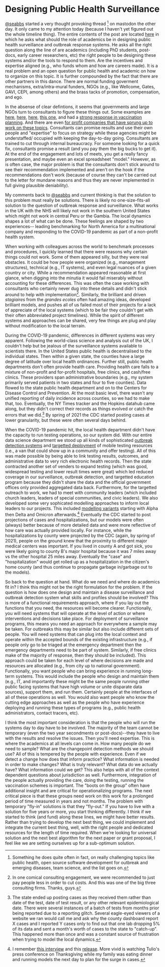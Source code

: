 # Designing Public Health Surveillance

[@seabbs](https://fosstodon.org/@seabbs) started a very thought provoking thread [^1] on mastodon the other day. It only came to my attention today (because I haven't yet figured out the whole timeline thing). The entire contents of the post are located [here](https://fosstodon.org/@seabbs/109286050098017175) in which he asks what should the role of academics be in designing public health surveillance and outbreak response systems. He asks all the right question along the line of are academics (including PhD students, post-docs, early career researchers, etc) the right people to be designing these systems and/or the tools to respond to them. Are the incentives and expertise aligned (e.g., who funds whom and how are careers made). It is a real problem and an open question for public health and academic on how to organize on this topic. It is further compounded by the fact that there are other partners in this dance. There are normal funding goverment mechanisms, extra/intra-mural funders, NGOs (e.g., like Wellcome, Gates, GAVI, CEPI, among others) and the brass tacks of promotion, compensation, and ego.

In the absense of clear defintions, it seems that governments and large NGOs turn to consultants to figure these things out. Some examples are [here](https://www.mckinsey.com/featured-insights/coronavirus-leading-through-the-crisis/covid-19-response-tool-hub), [here](https://www.mckinsey.com/~/media/McKinsey/Featured%20Insights/Navigating%20the%20coronavirus%20crisis%20collected%20works/Path-to-the-next-normal-collection.pdf), [here](https://www2.deloitte.com/global/en/services/covid-19-consulting-resources-for-leaders.html), [this one](https://www.propublica.org/article/how-mckinsey-is-making-100-million-and-counting-advising-on-the-governments-bumbling-coronavirus-response), and had a [strong response in vaccination planning](https://www.washingtonpost.com/health/2021/08/22/private-consultants-vaccination-drive-outsourced/). And there are even [for profit companies that have sprung up to work on these topics](https://www.thepublichealthco.com/). Consultants can promise results and use their own people and "expertise" to focus on strategy while these agencies might be understaffed/ occupied with keeping the day-to-day going. Consultants are trained to cut through internal bureaucracy. For someone looking for a quick fix, consultants promise a result (and you pay them the big bucks to get it). At the end of the engagement and lots of meets, you get a really fancy presentation, and maybe even an excel spreadsheet "model." However, as is often case, the major problem is that the consultants don't stick around to see their recommendation implemented and aren't on the hook if the recommendations don't work (because of course they can't be carried out to the letter for mundane reasons and thus they are never implemented in full giving plausible deniability).

My comments back to [@seabbs](https://fosstodon.org/@seabbs) and current thinking is that the solution to this problem must really be solutions. There is likely no one-size-fits-all solution to the question of outbreak response and surveillance. What works in the UK with the NHS will likely not work in the southern United States which might not work in central Peru or the Gambia. The local dynamics shapes a lot of what can be done. These feelings are shaped by two experiences-- leading benchmarking for North America for a multinational company and responding to the COVID-19 pandemic as part of a non-profit health system. 

When working with colleagues across the world to benchmark processes and procedures, I quickly learned that there were reasons why certain things could not work. Some of them appeared silly, but they were real obstacles. It could be how people were organized (e.g., management structures), technical (e.g., IT systems), and even legal nuances of a given country or city. While a recommendation appeared reasonable at first glance, when digging into the minutia it would fail miserably without accounting for these differences. This was often the case working with consultants who certainly never dug into these details and didn't stick around to help with implementation[^2]. Similarly, the brilliant and driven *stagiaires* from the *grandes ecoles* often had amazing ideas, developed brilliant models, and pushes all of us failed most of their projects for a lack of appreciate of the local systems (which to be fair they couldn't get with their often abbreviated project timelines). While the spirit of different systems and approaches can be shared, very few things are plug and play without modification to the local terrain. 

During the COVID-19 pandemic, differences in different systems was very apparent. Following the world-class science and analysis out of the UK, I couldn't help but be jealous of the surveillance systems available to scientists there. In the United States public health is decentralised to the individual states. Then within a given state, the counties have a large degree of latitude over local health ordinances. Further still, public health departments don't often provide health care. Providing health care falls to a mixture of non-profit and for-profit hospitals, free clinics, and cash/free clinics. These providers span administrative boundaries (e.g., my system primarily served patients in two states and four to five counties). Data flowed to the state public health department and on to the Centers for Disease Control and Prevention. At the most basic level, there wasn't any unified reporting of daily incidence across counties, so we had to make that, too. Eventually, the NY Times tracker and the Hopkins datahub came along, but they didn't correct their records as things evolved or catch the errors that we did.[^5] By spring of 2021 the CDC started posting cases at lower granularity, but these were often several days behind.

When the COVID-19 pandemic hit, the local health department didn't have the capacity to run testing operations, so our system did. With our entire data science department we stood up all kinds of sophisticated [outbreak detection systems](https://www.medrxiv.org/content/10.1101/2020.09.08.20190876v1) and [targetted deployment](https://www.ncmedicaljournal.com/content/82/4/284) of mobile testing resources (i.e., a van that could show up in a community and offer testing).  All of this was made possible by being able to link testing results, outcomes, and administrative data to very rich electronic health records. Then the state contracted another set of venders to expand testing (which was good, widespread testing and lower result times were great) which led reduced coverage in our surveillance, outbreak detection, and targetted education program because they didn't share the data and the official government offices only provided aggregated data back. Furthermore, for the targetted outreach to work, we had to meet with community leaders (which included church leaders, leaders of special communities, and civic leaders). We also developed some very sophicated modelling approaches to inform local leaders to our projects. This included [modelling variants](https://www.medrxiv.org/content/10.1101/2021.02.07.21251291v1) starting with Alpha then Delta and Omicron afterwards.[^3] Eventually the CDC started to post projections of cases and hospitalizations, but our models were often (always) better because of more detailed data and were more reflective of how care was actually provided locally. For instance, while the hospitalizations by county were projected by the CDC (again, by spring of 2021), people on the ground knew that the proximity to different major medical centers was important. If you lived in county A and got sick, you were likely going to county B's major hospital because it was 7 miles away vs the other hospital 25 miles away. Eventually the "case" and "hospitalization" would get rolled up as a hospitalization in the citizen's home county (and thus continue to propagate garbage in/garbage out to the models).

So back to the question at hand. What do we need and where do academics fit in? I think this might not be the right formulation for the problem. If the question is how does one design and maintain a disease surveillance and outbreak detection system what skills and profiles should be involved? This is more of a functional requirements approach, where if you lay out the functions that you need, the resources will become clearer. Functionally, you will need systems that will operate at the level of action or where interventions and decisions take place. For deployment of surveillance programs, this means you need an approach for everywhere a sample may be taken. For outbreaks this may be similar but also include different sets of people. You will need systems that can plug into the local context and operate within the accepted bounds of the existing infrastructure (e.g., if people only go to be triaged at the emergency department then the emergency departments need to be part of system. Similarly, if free clinics make of the majority of response, then they should be included). This approach could be taken for each level of where decisions are made and resources are allocated (e.g., from city up to national government). Functionally, you want people who can bring experience in running long-term systems. This would include the people who design and maintain them (e.g., IT, and importantly these might be the same people running other public facing systems that have high volume or unite disparate data sources), support them, and run them. Certainly people at the interfaces of all of these operations as well. You would also want people who know the cutting edge approaches as well as the people who have experience deploying and running these types of programs (e.g., public health administrators, contact tracers, etc).

I think the most important consideration is that the people who will run the systems day to day have to be involved. The majority of the team cannot be temporary (even the two year secondments or post-docs)--they have to live with the results and resolve the issues. Then you'll need expertise. This is where the academics at all levels can come in. How many people do we need to sample? What are the changepoint detection methods we should use? All of this is tempered by the people with experience. Even if we detect a change how does that inform practice? What information is needed in order to make changes? What is truly relevant? What data do we actually have? What information could we get? This also helps with all of the context dependent questions about jurisdiction as well. Furthermore, integration of the people actually providing the care, doing the testing, running the vaccination schemes is important. The "boots on the group" often have additional insight and are critical for operationalizing programs. The next critical piece is that these groups need work on this work for a prolonged period of time measured in years and not months. The problem with temporary "fly-in" solutions is that they "fly-out." If you have to live with a solution for five years or more, you start thinking differently. I think if we started to think (and fund) along these lines, we might have better results. Rather than trying to develop the next best thing, we could implement and integrate the current best thing, well, with the right people and dedicated resources for the length of time required. When we're looking for universal solution and the next best algorithm for the next paper or grant proposal, I feel like we are setting ourselves up for a sub-optimum solution.

[^1]: Something he does quite often in fact, on really challenging topics like public health, open source software development for outbreak and emerging diseases, team science, and the list goes on.
[^2]: In one comical consulting engagement, we were recommended to just pay people less in order to cut costs. And this was one of the big three consulting firms. Thanks, guys. 
[^3]: I remember [this interview](https://www.wfmynews2.com/article/news/health/coronavirus/varitants-covid19-pandemic-data-trends-north-carolina/83-a46d11b1-f132-4007-8676-4306d7bac061) and this [release](https://www.conehealth.com/news/news-search/2021-news-releases/cone-health-projections-point-to-difficult-start-to-new-year/). More vivid is watching Tulio's press conference on Thanksgiving while my family was eating dinner and running models the next day to plan for the surge in cases. 
[^5]: The state ended up posting cases as they received them rather than date of the test, date of test result, or any other relevant epidemiological date. There were several instances of a batch of tests from months prior being reported due to a reporting glitch. Several eagle-eyed viewers of a website we ran would call me and ask why the county dashboard report X cases and I reported Y cases only to find out that one lab dropping 5% of its data and sent a month's worth of cases to the state to "catch-up". This happened more than once and was a constant source of frustration when trying to model the local dynamics. 